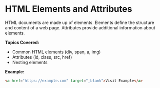 # HTML Elements and Attributes

HTML documents are made up of elements. Elements define the structure and content of a web page. Attributes provide additional information about elements.

**Topics Covered:**
- Common HTML elements (div, span, a, img)
- Attributes (id, class, src, href)
- Nesting elements

**Example:**
```html
<a href="https://example.com" target="_blank">Visit Example</a>
```
